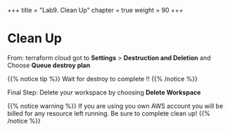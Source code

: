 +++
title = "Lab9. Clean Up"
chapter = true
weight = 90
+++

# Clean Up
From: terraform cloud got to __Settings__ > __Destruction and Deletion__ and Choose __Queue destroy plan__

{{% notice tip %}}
Wait for destroy to complete !!
{{% /notice %}}

Final Step: Delete your workspace by choosing __Delete Workspace__


{{% notice warning %}}
If you are using you own AWS account you will be billed for any resource left running. Be sure to complete clean up!
{{% /notice %}}

